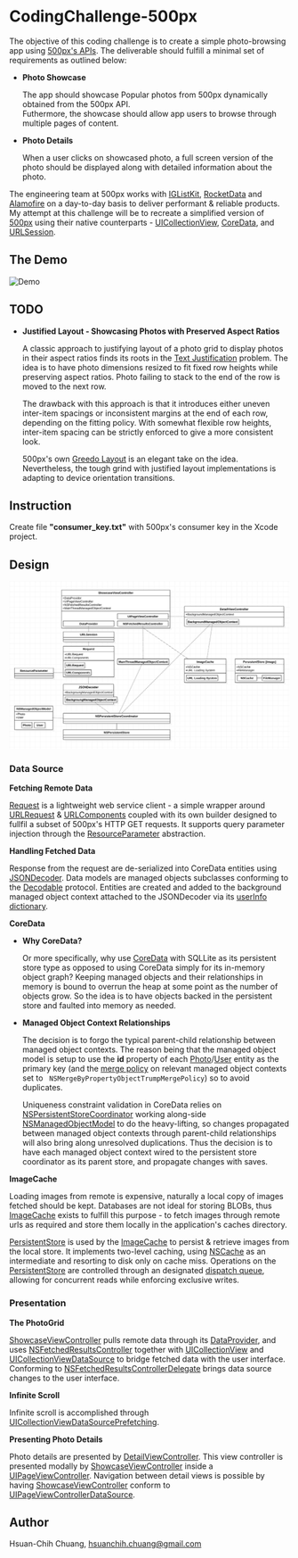 # CodingChallenge-500px
The objective of this coding challenge is to create a simple photo-browsing app using [500px's APIs](https://github.com/500px/legacy-api-documentation). The deliverable should fulfill a minimal set of requirements as outlined below:
* __Photo Showcase__
  
  The app should showcase Popular photos from 500px dynamically obtained from the 500px API.<br/>
  Futhermore, the showcase should allow app users to browse through multiple pages of content.
  
* __Photo Details__

  When a user clicks on showcased photo, a full screen version of the photo should be displayed along with detailed information about the photo.

The engineering team at 500px works with [IGListKit](https://github.com/Instagram/IGListKit), [RocketData](https://github.com/plivesey/RocketData) and [Alamofire](https://github.com/Alamofire/Alamofire) on a day-to-day basis to deliver performant & reliable products. My attempt at this challenge will be to recreate a simplified version of [500px](https://apps.apple.com/app/500px/id471965292) using their native counterparts - [UICollectionView](https://developer.apple.com/documentation/uikit/uicollectionview), [CoreData](https://developer.apple.com/documentation/coredata), and [URLSession](https://developer.apple.com/documentation/foundation/urlsession).

## The Demo
![Demo](./Demo/500pxDemo.gif)

## TODO
* __Justified Layout - Showcasing Photos with Preserved Aspect Ratios__

   A classic approach to justifying layout of a photo grid to display photos in their aspect ratios finds its roots in the [Text Justification](https://en.wikipedia.org/wiki/Line_wrap_and_word_wrap) problem. The idea is to have photo dimensions resized to fit fixed row heights while preserving aspect ratios. Photo failing to stack to the end of the row is moved to the next row. 
   
   The drawback with this approach is that it introduces either uneven inter-item spacings or inconsistent margins at the end of each row, depending on the fitting policy. With somewhat flexible row heights, inter-item spacing can be strictly enforced to give a more consistent look. 
   
   500px's own [Greedo Layout](https://github.com/500px/greedo-layout-for-ios) is an elegant take on the idea. Nevertheless, the tough grind with justified layout implementations is adapting to device orientation transitions.

## Instruction
Create file __"consumer_key.txt"__ with 500px's consumer key in the Xcode project.

## Design
![Design](./Design/500pxDesign.png)

### Data Source

__Fetching Remote Data__

[Request](./CodingChallenge-500px/Networking/Request.swift) is a lightweight web service client - a simple wrapper around [URLRequest](https://developer.apple.com/documentation/foundation/urlrequest) & [URLComponents](https://developer.apple.com/documentation/foundation/urlcomponents) coupled with its own builder designed to fullfil a subset of 500px's HTTP GET requests. It supports query parameter injection through the [ResourceParameter](./CodingChallenge-500px/Networking/ResourceParameter/ResourceParameter%2BPhotos.swift) abstraction.

__Handling Fetched Data__

Response from the request are de-serialized into CoreData entities using [JSONDecoder](https://developer.apple.com/documentation/foundation/jsondecoder). Data models are managed objects subclasses conforming to the [Decodable](https://developer.apple.com/documentation/swift/decodable) protocol. Entities are created and added to the background managed object context attached to the JSONDecoder via its [userInfo dictionary](https://developer.apple.com/documentation/foundation/jsondecoder/2895340-userinfo).

__CoreData__

* __Why CoreData?__

  Or more specifically, why use [CoreData](https://developer.apple.com/documentation/coredata) with SQLLite as its persistent store type as opposed to using CoreData simply for its in-memory object graph? Keeping managed objects and their relationships in memory is bound to overrun the heap at some point as the number of objects grow. So the idea is to have objects backed in the persistent store and faulted into memory as needed.

* __Managed Object Context Relationships__

  The decision is to forgo the typical parent-child relationship between managed object contexts. The reason being that the managed object model is setup to use the __id__ property of each [Photo](./CodingChallenge-500px/CoreData/DataModels/Photo%2BCoreDataClass.swift)/[User](CodingChallenge-500px/CoreData/DataModels/User%2BCoreDataClass.swift) entity as the primary key (and the [merge policy](https://developer.apple.com/documentation/coredata/nsmergepolicy/merge_policies) on relevant managed object contexts set to ` NSMergeByPropertyObjectTrumpMergePolicy`) so to avoid duplicates.
  
  Uniqueness constraint validation in CoreData relies on [NSPersistentStoreCoordinator](https://developer.apple.com/documentation/coredata/nspersistentstorecoordinator) working along-side [NSManagedObjectModel](https://developer.apple.com/documentation/coredata/nsmanagedobjectmodel) to do the heavy-lifting, so changes propagated between managed object contexts through parent-child relationships will also bring along unresolved duplications. Thus the decision is to have each managed object context wired to the persistent store coordinator as its parent store, and propagate changes with saves.

__ImageCache__

Loading images from remote is expensive, naturally a local copy of images fetched should be kept. Databases are not ideal for storing BLOBs, thus [ImageCache](./CodingChallenge-500px/ImageCache/ImageCache.swift) exists to fulfill this purpose - to fetch images through remote urls as required and store them locally in the application's caches directory.

[PersistentStore](./CodingChallenge-500px/PersistentStore/PersistentStore.swift) is used by the [ImageCache](./CodingChallenge-500px/ImageCache/ImageCache.swift) to persist & retrieve images from the local store. It implements two-level caching, using [NSCache](https://developer.apple.com/documentation/foundation/nscache) as an intermediate and resorting to disk only on cache miss. Operations on the [PersistentStore](./CodingChallenge-500px/PersistentStore/PersistentStore.swift) are controlled through an designated [dispatch queue](https://developer.apple.com/documentation/dispatch/dispatchqueue), allowing for concurrent reads while enforcing exclusive writes.

### Presentation

__The PhotoGrid__

  [ShowcaseViewController](./CodingChallenge-500px/ViewControllers/Showcase/ShowcaseViewController.swift) pulls remote data through its [DataProvider](./CodingChallenge-500px/ViewControllers/Showcase/DataProvider/ShowcaseViewController%2BDataProvider.swift), and uses [NSFetchedResultsController](https://developer.apple.com/documentation/coredata/nsfetchedresultscontroller) together with [UICollectionView](https://developer.apple.com/documentation/uikit/uicollectionview) and [UICollectionViewDataSource](https://developer.apple.com/documentation/uikit/uicollectionviewdatasource) to bridge fetched data with the user interface. Conforming to [NSFetchedResultsControllerDelegate](https://developer.apple.com/documentation/coredata/nsfetchedresultscontroller#1661441) brings data source changes to the user interface.

__Infinite Scroll__

  Infinite scroll is accomplished through [UICollectionViewDataSourcePrefetching](https://developer.apple.com/documentation/uikit/uicollectionviewdatasourceprefetching).
  
__Presenting Photo Details__

  Photo details are presented by [DetailViewController](./CodingChallenge-500px/ViewControllers/Detail/DetailViewController.swift). This view controller is presented modally by [ShowcaseViewController](./CodingChallenge-500px/ViewControllers/Showcase/ShowcaseViewController.swift) inside a [UIPageViewController](https://developer.apple.com/documentation/uikit/uipageviewcontroller). Navigation between detail views is possible by having [ShowcaseViewController](./CodingChallenge-500px/ViewControllers/Showcase/ShowcaseViewController.swift) conform to [UIPageViewControllerDataSource](https://developer.apple.com/documentation/uikit/uipageviewcontrollerdatasource).


## Author

Hsuan-Chih Chuang, <hsuanchih.chuang@gmail.com>
